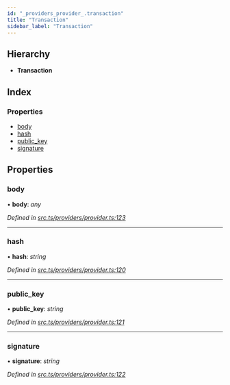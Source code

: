 ```yaml
---
id: "_providers_provider_.transaction"
title: "Transaction"
sidebar_label: "Transaction"
---
```


## Hierarchy

* **Transaction**

## Index

### Properties

* [body](_providers_provider_.transaction.md#body)
* [hash](_providers_provider_.transaction.md#hash)
* [public_key](_providers_provider_.transaction.md#public_key)
* [signature](_providers_provider_.transaction.md#signature)

## Properties

###  body

• **body**: *any*

*Defined in [src.ts/providers/provider.ts:123](https://github.com/nearprotocol/nearlib/blob/2987fdb/src.ts/providers/provider.ts#L123)*

___

###  hash

• **hash**: *string*

*Defined in [src.ts/providers/provider.ts:120](https://github.com/nearprotocol/nearlib/blob/2987fdb/src.ts/providers/provider.ts#L120)*

___

###  public_key

• **public_key**: *string*

*Defined in [src.ts/providers/provider.ts:121](https://github.com/nearprotocol/nearlib/blob/2987fdb/src.ts/providers/provider.ts#L121)*

___

###  signature

• **signature**: *string*

*Defined in [src.ts/providers/provider.ts:122](https://github.com/nearprotocol/nearlib/blob/2987fdb/src.ts/providers/provider.ts#L122)*
